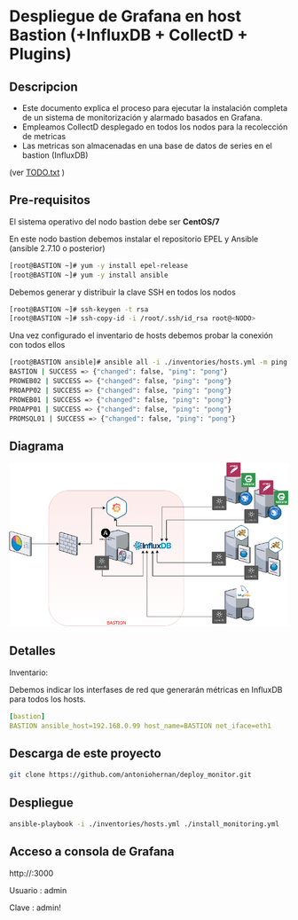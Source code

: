 Despliegue de Grafana en host Bastion (+InfluxDB + CollectD + Plugins)
========================================



Descripcion
--------------------------------

* Este documento explica el proceso para ejecutar la instalación completa de un sistema de monitorización y alarmado basados en Grafana.
* Empleamos CollectD desplegado en todos los nodos para la recolección de metricas
* Las metricas son almacenadas en una base de datos de series en el bastion (InfluxDB)

(ver [TODO.txt](https://github.com/antoniohernan/deploy_monitor/blob/master/TODO.txt) )



Pre-requisitos
--------------------------------

El sistema operativo del nodo bastion debe ser **CentOS/7**

En este nodo bastion debemos instalar el repositorio EPEL y Ansible (ansible 2.7.10 o posterior)

```bash
[root@BASTION ~]# yum -y install epel-release
[root@BASTION ~]# yum -y install ansible
```

Debemos generar y distribuir la clave SSH en todos los nodos

```bash
[root@BASTION ~]# ssh-keygen -t rsa
[root@BASTION ~]# ssh-copy-id -i /root/.ssh/id_rsa root@<NODO>
```

Una vez configurado el inventario de hosts debemos probar la conexión con todos ellos

```bash
[root@BASTION ansible]# ansible all -i ./inventories/hosts.yml -m ping -o
BASTION | SUCCESS => {"changed": false, "ping": "pong"}
PROWEB02 | SUCCESS => {"changed": false, "ping": "pong"}
PROAPP02 | SUCCESS => {"changed": false, "ping": "pong"}
PROWEB01 | SUCCESS => {"changed": false, "ping": "pong"}
PROAPP01 | SUCCESS => {"changed": false, "ping": "pong"}
PROMSQL01 | SUCCESS => {"changed": false, "ping": "pong"}
```



## Diagrama

![alt text](https://github.com/antoniohernan/deploy_monitor/blob/master/Deploy_Monitor.png)



Detalles
--------
Inventario:

Debemos indicar los interfases de red que generarán métricas en InfluxDB para todos los hosts.

```yaml
[bastion]
BASTION ansible_host=192.168.0.99 host_name=BASTION net_iface=eth1
```



Descarga de este proyecto
-----------------------------------------

```bash
git clone https://github.com/antoniohernan/deploy_monitor.git
```


Despliegue
-----------------------------------------
```bash
ansible-playbook -i ./inventories/hosts.yml ./install_monitoring.yml
```



Acceso a consola de Grafana
-----------------------------------------
http://<bastionhostip>:3000

Usuario : admin

Clave : admin!

